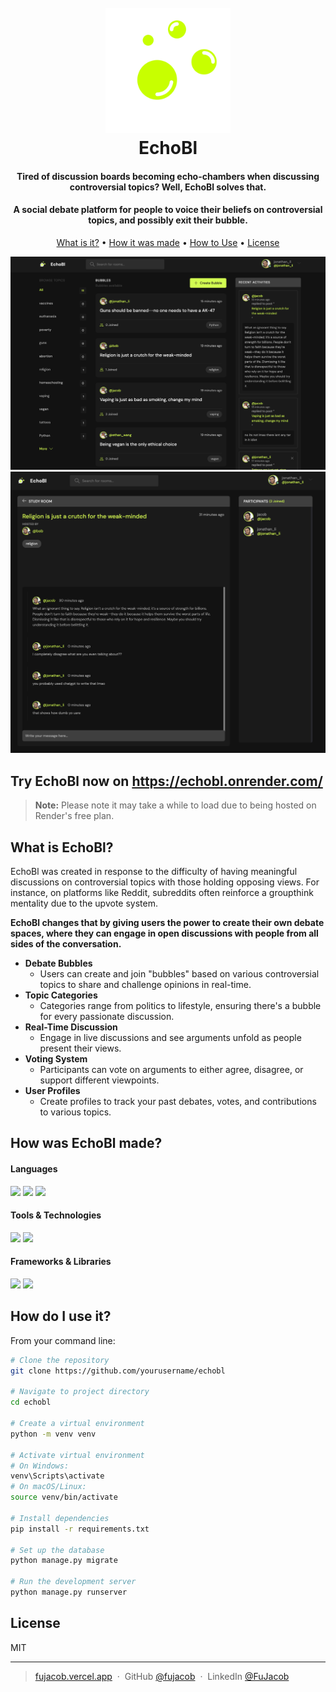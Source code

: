 <h1 align="center">
  <br>
  <a href="https://fujacob.vercel.app/"><img src="https://raw.githubusercontent.com/FuJacob/echobl/2989e99d10d5a23ebc1c3122da5dbb922d1ea4d9/logo.svg" alt="EchoBl" width="200"></a>
  <br>
  EchoBl
  <br>
</h1>

<h4 align="center">Tired of discussion boards becoming echo-chambers when discussing controversial topics? Well, EchoBl solves that.</h4>
  <h4 align="center"> A social debate platform for people to voice their beliefs on controversial topics, and possibly exit their bubble.</h4>

<p align="center">
  <a href="#key-features">What is it?</a> •
  <a href="#how-made">How it was made</a> •
  <a href="#how-to-use">How to Use</a> •
  <a href="#license">License</a>
</p>

![screenshot](https://github.com/FuJacob/echobl/blob/main/preview.png?raw=true)
![screenshot](https://github.com/FuJacob/echobl/blob/main/cover.png?raw=true)

## Try EchoBl now on <a href="https://echobl.onrender.com/" target="_blank"> https://echobl.onrender.com/</a>

> **Note:**
> Please note it may take a while to load due to being hosted on Render's free plan.


## What is EchoBl?
<div id="key-features" />

EchoBl was created in response to the difficulty of having meaningful discussions on controversial topics with those holding opposing views. For instance, on platforms like Reddit, subreddits often reinforce a groupthink mentality due to the upvote system.

**EchoBl changes that by giving users the power to create their own debate spaces, where they can engage in open discussions with people from all sides of the conversation.**
* **Debate Bubbles**  
  - Users can create and join "bubbles" based on various controversial topics to share and challenge opinions in real-time.
* **Topic Categories**  
  - Categories range from politics to lifestyle, ensuring there's a bubble for every passionate discussion.
* **Real-Time Discussion**  
  - Engage in live discussions and see arguments unfold as people present their views.
* **Voting System**  
  - Participants can vote on arguments to either agree, disagree, or support different viewpoints.
* **User Profiles**  
  - Create profiles to track your past debates, votes, and contributions to various topics.


## How was EchoBl made?

#### Languages
<p id="how-made">

  <img src="https://img.shields.io/badge/python-3670A0?style=for-the-badge&logo=python&logoColor=ffdd54">
  <img src="https://img.shields.io/badge/html5-%23E34F26.svg?style=for-the-badge&logo=html5&logoColor=white">
  <img src="https://img.shields.io/badge/css3-%231572B6.svg?style=for-the-badge&logo=css3&logoColor=white">
</p>

#### Tools & Technologies
<p>
  <img src="https://img.shields.io/badge/git-%23F05033.svg?style=for-the-badge&logo=git&logoColor=white"/>
   <img src="https://img.shields.io/badge/Figma-F24E1E.svg?style=for-the-badge&logo=Figma&logoColor=white"> </p>
  
#### Frameworks & Libraries
<p>
  <img src="https://img.shields.io/badge/Django-092E20?style=for-the-badge&logo=django&logoColor=green"/>
  <img src="https://img.shields.io/badge/SQLite-003B57?style=for-the-badge&logo=sqlite&logoColor=white"/>
</p>


## How do I use it?
<div id="how-to-use" />

 From your command line:

```bash
# Clone the repository
git clone https://github.com/yourusername/echobl

# Navigate to project directory
cd echobl

# Create a virtual environment
python -m venv venv

# Activate virtual environment
# On Windows:
venv\Scripts\activate
# On macOS/Linux:
source venv/bin/activate

# Install dependencies
pip install -r requirements.txt

# Set up the database
python manage.py migrate

# Run the development server
python manage.py runserver
```


## License
<span id="license" />
MIT

---

> [fujacob.vercel.app](https://fujacob.vercel.app/) &nbsp;&middot;&nbsp;
> GitHub [@fujacob](https://github.com/fujacob) &nbsp;&middot;&nbsp;
> LinkedIn [@FuJacob](https://www.linkedin.com/in/fujacob/)

